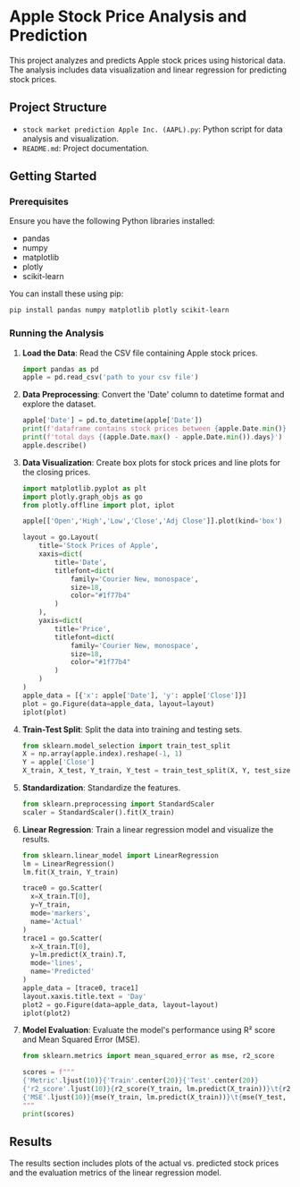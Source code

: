 
# Apple Stock Price Analysis and Prediction

This project analyzes and predicts Apple stock prices using historical data. The analysis includes data visualization and linear regression for predicting stock prices.

## Project Structure

- `stock market prediction Apple Inc. (AAPL).py`: Python script for data analysis and visualization.
- `README.md`: Project documentation.

## Getting Started

### Prerequisites

Ensure you have the following Python libraries installed:

- pandas
- numpy
- matplotlib
- plotly
- scikit-learn

You can install these using pip:

```bash
pip install pandas numpy matplotlib plotly scikit-learn
```

### Running the Analysis

1. **Load the Data**: Read the CSV file containing Apple stock prices.
    ```python
    import pandas as pd
    apple = pd.read_csv('path to your csv file')
    ```

2. **Data Preprocessing**: Convert the 'Date' column to datetime format and explore the dataset.
    ```python
    apple['Date'] = pd.to_datetime(apple['Date'])
    print(f'dataframe contains stock prices between {apple.Date.min()} {apple.Date.max()}')
    print(f'total days {(apple.Date.max() - apple.Date.min()).days}')
    apple.describe()
    ```

3. **Data Visualization**: Create box plots for stock prices and line plots for the closing prices.
    ```python
    import matplotlib.pyplot as plt
    import plotly.graph_objs as go
    from plotly.offline import plot, iplot

    apple[['Open','High','Low','Close','Adj Close']].plot(kind='box')

    layout = go.Layout(
        title='Stock Prices of Apple',
        xaxis=dict(
            title='Date',
            titlefont=dict(
                family='Courier New, monospace',
                size=18,
                color="#1f77b4" 
            )
        ),
        yaxis=dict(
            title='Price',
            titlefont=dict(
                family='Courier New, monospace',
                size=18,
                color="#1f77b4"  
            )
        )
    )
    apple_data = [{'x': apple['Date'], 'y': apple['Close']}]
    plot = go.Figure(data=apple_data, layout=layout)
    iplot(plot)
    ```

4. **Train-Test Split**: Split the data into training and testing sets.
    ```python
    from sklearn.model_selection import train_test_split
    X = np.array(apple.index).reshape(-1, 1)
    Y = apple['Close']
    X_train, X_test, Y_train, Y_test = train_test_split(X, Y, test_size=0.3, random_state=101)
    ```

5. **Standardization**: Standardize the features.
    ```python
    from sklearn.preprocessing import StandardScaler
    scaler = StandardScaler().fit(X_train)
    ```

6. **Linear Regression**: Train a linear regression model and visualize the results.
    ```python
    from sklearn.linear_model import LinearRegression
    lm = LinearRegression()
    lm.fit(X_train, Y_train)

    trace0 = go.Scatter(
      x=X_train.T[0],
      y=Y_train,
      mode='markers',
      name='Actual'
    )
    trace1 = go.Scatter(
      x=X_train.T[0],
      y=lm.predict(X_train).T,
      mode='lines',
      name='Predicted'
    )
    apple_data = [trace0, trace1]
    layout.xaxis.title.text = 'Day'
    plot2 = go.Figure(data=apple_data, layout=layout)
    iplot(plot2)
    ```

7. **Model Evaluation**: Evaluate the model's performance using R² score and Mean Squared Error (MSE).
    ```python
    from sklearn.metrics import mean_squared_error as mse, r2_score

    scores = f"""
    {'Metric'.ljust(10)}{'Train'.center(20)}{'Test'.center(20)}
    {'r2_score'.ljust(10)}{r2_score(Y_train, lm.predict(X_train))}\t{r2_score(Y_test, lm.predict(X_test))}
    {'MSE'.ljust(10)}{mse(Y_train, lm.predict(X_train))}\t{mse(Y_test, lm.predict(X_test))}
    """
    print(scores)
    ```

## Results

The results section includes plots of the actual vs. predicted stock prices and the evaluation metrics of the linear regression model. 


